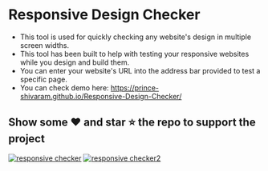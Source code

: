 # Responsive Design Checker
- This tool is used for quickly checking any website's design in multiple screen widths.
- This tool has been built to help with testing your responsive websites while you design and build them.
- You can enter your website's URL into the address bar provided to test a specific page.
- You can check demo here: https://prince-shivaram.github.io/Responsive-Design-Checker/

## Show some :heart: and star :star: the repo to support the project
[![responsive checker](https://user-images.githubusercontent.com/42378118/81064276-07f84980-8ef7-11ea-9a38-67a79c75a061.png)](https://prince-shivaram.github.io/Responsive-Design-Checker/)
[![responsive checker2](https://user-images.githubusercontent.com/42378118/81064282-0c246700-8ef7-11ea-8ec1-b15315266433.png)](https://prince-shivaram.github.io/Responsive-Design-Checker/)

